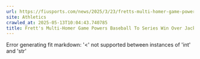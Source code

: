 ```yaml
---
url: https://fiusports.com/news/2025/3/23/fretts-multi-homer-game-powers-baseball-to-series-win-over-jacksonville-state.aspx
site: Athletics
crawled_at: 2025-05-13T10:04:43.740785
title: Frett's Multi-Homer Game Powers Baseball To Series Win Over Jacksonville State - FIU Athletics
---
```


Error generating fit markdown: '<' not supported between instances of 'int' and 'str'